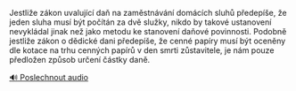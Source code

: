 
Jestliže zákon uvalující daň na zaměstnávání domácích sluhů předepíše, že jeden sluha musí být počítán za dvě služky, nikdo by takové ustanovení nevykládal jinak než jako metodu ke stanovení daňové povinnosti. Podobně jestliže zákon o dědické dani předepíše, že cenné papíry musí být oceněny dle kotace na trhu cenných papírů v den smrti zůstavitele, je nám pouze předložen způsob určení částky daně.

[🔊 Poslechnout audio](/data/7-paragraphs/audio/chapter_42/para_008-Jestlie-zkon-uvalujc-da-na-zamstnvn-domc.mp3)
